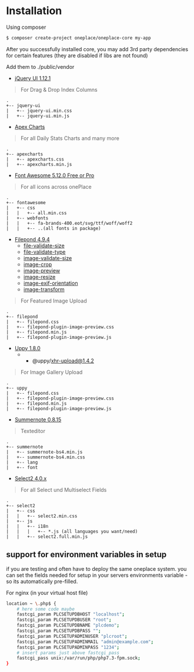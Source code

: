 # Installation

Using composer

```bash
$ composer create-project oneplace/oneplace-core my-app
```

After you successfully installed core, you may add 3rd party
dependencies for certain features (they are disabled if libs are not found)

Add them to ./public/vendor

* [jQuery UI 1.12.1](https://jqueryui.com/download/)
> For Drag & Drop Index Columns
```
.
+-- jquery-ui
|   +-- jquery-ui.min.css
|   +-- jquery-ui.min.js
```

* [Apex Charts](https://apexcharts.com/)
> For all Daily Stats Charts and many more
```
.
+-- apexcharts
|   +-- apexcharts.css
|   +-- apexcharts.min.js
```

* [Font Awesome 5.12.0 Free or Pro](https://fontawesome.com/)
> For all icons across onePlace
```
.
+-- fontawesome
|   +-- css
|   |   +-- all.min.css
|   +-- webfonts
|   |   +-- fa-brands-400.eot/svg/ttf/woff/woff2
|   |   +-- ..(all fonts in package)
```

* [Filepond 4.9.4](https://github.com/pqina/filepond/releases)
    * [file-validate-size](https://github.com/pqina/filepond-plugin-file-validate-size/releases)
    * [file-validate-type](https://github.com/pqina/filepond-plugin-file-validate-type/releases)
    * [image-validate-size](https://github.com/pqina/filepond-plugin-image-validate-size/releases)
    * [image-crop](https://github.com/pqina/filepond-plugin-image-crop/releases)
    * [image-preview](https://github.com/pqina/filepond-plugin-image-preview/releases)
    * [image-resize](https://github.com/pqina/filepond-plugin-image-resize/releases)
    * [image-exif-orientation](https://github.com/pqina/filepond-plugin-image-exif-orientation/releases)
    * [image-transform](https://github.com/pqina/filepond-plugin-image-transform/releases)
> For Featured Image Upload
```
.
+-- filepond
|   +-- filepond.css
|   +-- filepond-plugin-image-preview.css
|   +-- filepond.min.js
|   +-- filepond-plugin-image-preview.js
```

* [Uppy 1.8.0](https://github.com/transloadit/uppy/releases)
    * + @uppy/xhr-upload@1.4.2 
> For Image Gallery Upload
```
.
+-- uppy
|   +-- filepond.css
|   +-- filepond-plugin-image-preview.css
|   +-- filepond.min.js
|   +-- filepond-plugin-image-preview.js
```

* [Summernote 0.8.15](https://github.com/summernote/summernote/releases)
> Texteditor
```
.
+-- summernote
|   +-- summernote-bs4.min.js
|   +-- summernote-bs4.min.css
|   +-- lang
|   +-- font
```

* [Select2 4.0.x](https://github.com/select2/select2/releases)
> For all Select und Multiselect Fields
```
.
+-- select2
|   +-- css
|   |   +-- select2.min.css
|   +-- js
|   |   +-- i18n
|   |   |   +-- *.js (all languages you want/need)
|   |   +-- select2.full.min.js
```

## support for environment variables in setup

if you are testing and often have to deploy the same oneplace system.
you can set the fields needed for setup in your servers environments
variable - so its automatically pre-filled.

For nginx (in your virtual host file)
```bash
location ~ \.php$ {
    # here some code maybe
    fastcgi_param PLCSETUPDBHOST "localhost";
    fastcgi_param PLCSETUPDBUSER "root";
    fastcgi_param PLCSETUPDBNAME "plcdemo";
    fastcgi_param PLCSETUPDBPASS "";
    fastcgi_param PLCSETUPADMINUSER "plcroot";
    fastcgi_param PLCSETUPADMINMAIL "admin@example.com";
    fastcgi_param PLCSETUPADMINPASS "1234";
    # insert params just above fastcgi_pass
    fastcgi_pass unix:/var/run/php/php7.3-fpm.sock;
}
```